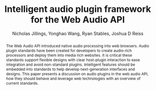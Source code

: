 --- 
  title: "Intelligent audio plugin framework for the Web Audio API" 
  abstract: "The Web Audio API introduced native audio processing into web browsers. Audio plugin standards have been created for developers to create audio-rich processors and deploy them into media rich websites. It is critical these standards support flexible designs with clear host-plugin interaction to ease integration and avoid non-standard plugins. Intelligent features should be embedded into standards to help develop next-generation interfaces and designs. This paper presents a discussion on audio plugins in the web audio API, how they should behave and leverage web technologies with an overview of current standards." 
  address: "London" 
  author: "Nicholas Jillings, Yonghao Wang, Ryan Stables, Joshua D Reiss" 
  booktitle: "Proceedings of the International Web Audio Conference" 
  editor: "Florian Thalmann, Sebastian Ewert" 
  month: "Proceedings of the International Web Audio Conference"
  pages: "" 
  publisher: "Queen Mary University of London" 
  series: "WAC '17"
  type: "Talk"  
  year: "2017" 
  id: "2017_EA_38" 
  tags: year2017 
  pdflink: /_data/papers/pdf/2017/2017_38.pdf
  ISSN: 2663-5844
---